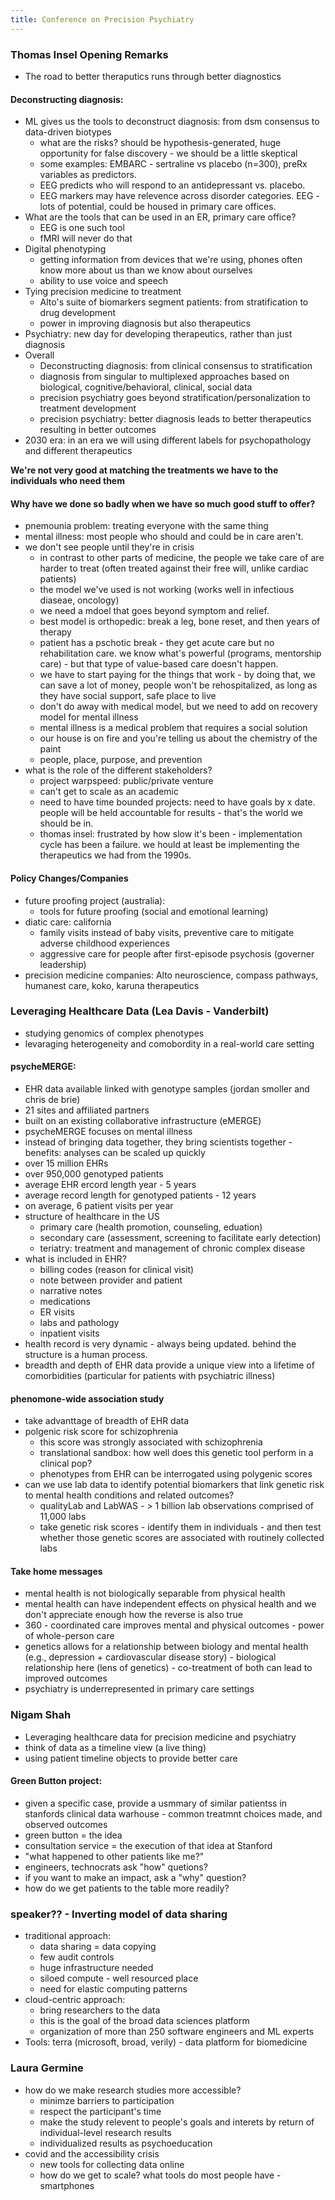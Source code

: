 ```yaml
---
title: Conference on Precision Psychiatry
---
```


### Thomas Insel Opening Remarks
* The road to better theraputics runs through better diagnostics

#### Deconstructing diagnosis: 
* ML gives us the tools to deconstruct diagnosis: from dsm consensus to data-driven biotypes
    * what are the risks? should be hypothesis-generated, huge opportunity for false discovery - we should be a little skeptical
    * some examples: EMBARC - sertraline vs placebo (n=300), preRx variables as predictors.
    * EEG predicts who will respond to an antidepressant vs. placebo.
    * EEG markers may have relevence across disorder categories. EEG - lots of potential, could be housed in primary care offices. 
* What are the tools that can be used in an ER, primary care office? 
    * EEG is one such tool
    * fMRI will never do that 
* Digital phenotyping
    * getting information from devices that we're using, phones often know more about us than we know about ourselves
    * ability to use voice and speech
* Tying precision medicine to treatment
    * Alto's suite of biomarkers segment patients: from stratification to drug development
    * power in improving diagnosis but also therapeutics
* Psychiatry: new day for developing therapeutics, rather than just diagnosis
* Overall   
    * Deconstructing diagnosis: from clinical consensus to stratification
    * diagnosis from singular to multiplexed approaches based on biological, cognitive/behavioral, clinical, social data
    * precision psychiatry goes beyond stratification/personalization to treatment development
    * precision psychiatry: better diagnosis leads to better therapeutics resulting in better outcomes
* 2030 era: in an era we will using different labels for psychopathology and different therapeutics

**We're not very good at matching the treatments we have to the individuals who need them**

#### Why have we done so badly when we have so much good stuff to offer? 
* pnemounia problem: treating everyone with the same thing
* mental illness: most people who should and could be in care aren't. 
* we don't see people until they're in crisis
    * in contrast to other parts of medicine, the people we take care of are harder to treat (often treated against their free will, unlike cardiac patients)
    * the model we've used is not working (works well in infectious diaseae, oncology)
    * we need a mdoel that goes beyond symptom and relief. 
    * best model is orthopedic: break a leg, bone reset, and then years of therapy
    * patient has a pschotic break - they get acute care but no rehabilitation care. we know what's powerful (programs, mentorship care) - but that type of value-based care doesn't happen.
    * we have to start paying for the things that work - by doing that, we can save a lot of money, people won't be rehospitalized, as long as they have social support, safe place to live
    * don't do away with medical model, but we need to add on recovery model for mental illness
    * mental illness is a medical problem that requires a social solution
    * our house is on fire and you're telling us about the chemistry of the paint
    * people, place, purpose, and prevention
* what is the role of the different stakeholders? 
    * project warpspeed: public/private venture
    * can't get to scale as an academic
    * need to have time bounded projects: need to have goals by x date. people will be held accountable for results - that's the world we should be in. 
    * thomas insel: frustrated by how slow it's been - implementation cycle has been a failure. we hould at least be implementing the therapeutics we had from the 1990s.

#### Policy Changes/Companies
* future proofing project (australia):
    * tools for future proofing (social and emotional learning) 
* diatic care: california
    * family visits instead of baby visits, preventive care to mitigate adverse childhood experiences
    * aggressive care for people after first-episode psychosis (governer leadership)
* precision medicine companies: Alto neuroscience, compass pathways, humanest care, koko, karuna therapeutics


### Leveraging Healthcare Data (Lea Davis - Vanderbilt)
* studying genomics of complex phenotypes
* levaraging heterogeneity and comobordity in a real-world care setting

#### psycheMERGE:
* EHR data available linked with genotype samples (jordan smoller and chris de brie)
* 21 sites and affiliated partners
* built on an existing collaborative infrastructure (eMERGE)
* psycheMERGE focuses on mental illness
* instead of bringing data together, they bring scientists together - benefits: analyses can be scaled up quickly
* over 15 million EHRs
* over 950,000 genotyped patients
* average EHR ercord length year - 5 years
* average record length for genotyped patients - 12 years
* on average, 6 patient visits per year
* structure of healthcare in the US
    * primary care (health promotion, counseling, eduation)
    * secondary care (assessment, screening to facilitate early detection)
    * teriatry: treatment and management of chronic complex disease
* what is included in EHR? 
    * billing codes (reason for clinical visit)
    * note between provider and patient
    * narrative notes
    * medications
    * ER visits
    * labs and pathology
    * inpatient visits
* health record is very dynamic - always being updated. behind the structure is a human process. 
* breadth and depth of EHR data provide a unique view into a lifetime of comorbidities (particular for patients with psychiatric illness)

#### phenomone-wide association study
* take advanttage of breadth of EHR data
* polgenic risk score for schizophrenia
    * this score was strongly associated with schizophrenia
    * translational sandbox: how well does this genetic tool perform in a clinical pop? 
    * phenotypes from EHR can be interrogated using polygenic scores
* can we use lab data to identify potential biomarkers that link genetic risk to mental health conditions and related outcomes? 
    * qualityLab and LabWAS - > 1 billion lab observations comprised of 11,000 labs
    * take genetic risk scores - identify them in individuals - and then test whether those genetic scores are associated with routinely collected labs

#### Take home messages
* mental health is not biologically separable from physical health
* mental health can have independent effects on physical health and we don't appreciate enough how the reverse is also true
* 360 - coordinated care improves mental and physical outcomes - power of whole-person care
* genetics allows for a relationship between biology and mental health (e.g., depression + cardiovascular disease story) - biological relationship here (lens of genetics) - co-treatment of both can lead to improved outcomes
* psychiatry is underrepresented in primary care settings

### Nigam Shah
* Leveraging healthcare data for precision medicine and psychiatry
* think of data as a timeline view (a live thing)
* using patient timeline objects to provide better care

#### Green Button project: 
* given a specific case, provide a usmmary of similar patientss in stanfords clinical data warhouse - common treatmnt choices made, and observed outcomes
* green button = the idea
* consultation service = the execution of that idea at Stanford
* "what happened to other patients like me?"
* engineers, technocrats ask "how" quetions? 
* if you want to make an impact, ask a "why" question?
* how do we get patients to the table more readily? 

### speaker?? - Inverting model of data sharing
* traditional approach:
    * data sharing = data copying
    * few audit controls
    * huge infrastructure needed
    * siloed compute - well resourced place
    * need for elastic computing patterns
* cloud-centric approach:
    * bring researchers to the data
    * this is the goal of the broad data sciences platform
    * organization of more than 250 software engineers and ML experts
* Tools: terra (microsoft, broad, verily) - data platform for biomedicine

### Laura Germine
* how do we make research studies more accessible? 
    * minimze barriers to participation
    * respect the participant's time
    * make the study relevent to people's goals and interets by return of individual-level research results
    * individualized results as psychoeducation
* covid and the accessibility crisis
    * new tools for collecting data online
    * how do we get to scale? what tools do most people have - smartphones